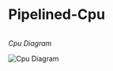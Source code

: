 # Pipelined-Cpu
<p>
    <img src="https://user-images.githubusercontent.com/98797508/210678698-1a22315f-3e4c-4250-b26e-d5d8a76a89dc.jpg" alt>
</p>
<p>
    <em>Cpu Diagram</em>
</p>

![Cpu Diagram](https://user-images.githubusercontent.com/98797508/210678698-1a22315f-3e4c-4250-b26e-d5d8a76a89dc.jpg)
